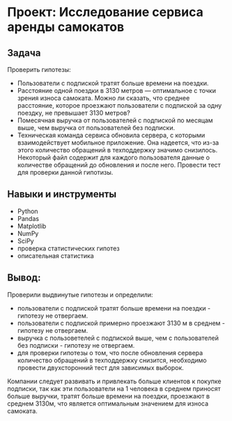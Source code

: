 # Проект: Исследование сервиса аренды самокатов

## Задача 
Проверить гипотезы:

- Пользователи с подпиской тратят больше времени на поездки.
- Расстояние одной поездки в 3130 метров — оптимальное с точки зрения износа самоката. Можно ли сказать, что среднее расстояние, которое проезжают пользователи с подпиской за одну поездку, не превышает 3130 метров?
- Помесячная выручка от пользователей с подпиской по месяцам выше, чем выручка от пользователей без подписки.
- Техническая команда сервиса обновила сервера, с которыми взаимодействует мобильное приложение. Она надеется, что из-за этого количество обращений в техподдержку значимо снизилось. Некоторый файл содержит для каждого пользователя данные о количестве обращений до обновления и после него. Провести тест для проверки данной гипотизы.

## Навыки и инструменты

- Python
- Pandas
- Matplotlib
- NumPy
- SciPy
- проверка статистических гипотез
- описательная статистика

## Вывод:

Проверили выдвинутые гипотезы и определили:

- пользователи с подпиской тратят больше времени на поездки - гипотезу не отвергаем.
- пользователи с подпиской примерно проезжают 3130 м в среднем - гипотезу не отвергаем.
- выручка с пользоветелей с подпиской выше, чем с пользователей без подписки - гипотезу не отвергаем.
- для проверки гипотезы о том, что после обновления сервера количество обращений в техподдержку снизится, необходимо провести двухсторонний тест для зависимых выборок.
  
Компании следует развивать и привлекать больше клиентов к покупке подписки, так как эти пользователи на 1 человека в среднем приносят больше выручки, тратят больше времени на поездки, проезжают в среднем 3130м, что является оптимальным значением для износа самоката.
